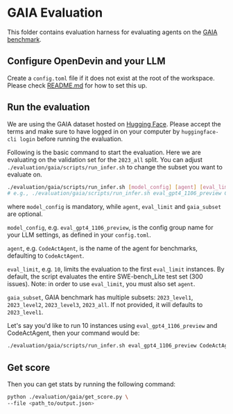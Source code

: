 # GAIA Evaluation

This folder contains evaluation harness for evaluating agents on the [GAIA benchmark](https://arxiv.org/abs/2311.12983).

## Configure OpenDevin and your LLM

Create a `config.toml` file if it does not exist at the root of the workspace. Please check [README.md](../../README.md) for how to set this up.

## Run the evaluation
We are using the GAIA dataset hosted on [Hugging Face](https://huggingface.co/datasets/gaia-benchmark/GAIA).
Please accept the terms and make sure to have logged in on your computer by `huggingface-cli login` before running the evaluation.

Following is the basic command to start the evaluation. Here we are evaluating on the validation set for the `2023_all` split. You can adjust `./evaluation/gaia/scripts/run_infer.sh` to change the subset you want to evaluate on.

```bash
./evaluation/gaia/scripts/run_infer.sh [model_config] [agent] [eval_limit] [gaia_subset]
# e.g., ./evaluation/gaia/scripts/run_infer.sh eval_gpt4_1106_preview CodeActAgent 300
```

where `model_config` is mandatory, while `agent`, `eval_limit` and `gaia_subset` are optional.

`model_config`, e.g. `eval_gpt4_1106_preview`, is the config group name for your
LLM settings, as defined in your `config.toml`.

`agent`, e.g. `CodeActAgent`, is the name of the agent for benchmarks, defaulting
to `CodeActAgent`.

`eval_limit`, e.g. `10`, limits the evaluation to the first `eval_limit` instances. By
default, the script evaluates the entire SWE-bench_Lite test set (300 issues). Note:
in order to use `eval_limit`, you must also set `agent`.

`gaia_subset`, GAIA benchmark has multiple subsets: `2023_level1`, `2023_level2`, `2023_level3`, `2023_all`. If not provided, it will defaults to `2023_level1`.

Let's say you'd like to run 10 instances using `eval_gpt4_1106_preview` and CodeActAgent,
then your command would be:

```bash
./evaluation/gaia/scripts/run_infer.sh eval_gpt4_1106_preview CodeActAgent 10
```

## Get score

Then you can get stats by running the following command:
```bash
python ./evaluation/gaia/get_score.py \
--file <path_to/output.json>
```
